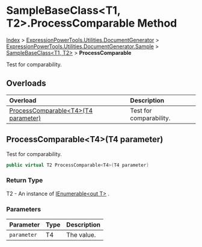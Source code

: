 ﻿# SampleBaseClass&lt;T1, T2>.ProcessComparable Method

[Index](../index.md) > [ExpressionPowerTools.Utilities.DocumentGenerator](ExpressionPowerTools.Utilities.DocumentGenerator.a.md) > [ExpressionPowerTools.Utilities.DocumentGenerator.Sample](ExpressionPowerTools.Utilities.DocumentGenerator.Sample.n.md) > [SampleBaseClass<T1, T2>](ExpressionPowerTools.Utilities.DocumentGenerator.Sample.SampleBaseClass`2.cs.md) > **ProcessComparable**

Test for comparability.

## Overloads

| Overload | Description |
| :-- | :-- |
| [ProcessComparable&lt;T4>(T4 parameter)](#processcomparablet4t4-parameter) | Test for comparability. |
## ProcessComparable&lt;T4>(T4 parameter)

Test for comparability.

```csharp
public virtual T2 ProcessComparable<T4>(T4 parameter)
```

### Return Type

T2 - An instance of [IEnumerable&lt;out T>](https://docs.microsoft.com/dotnet/api/system.collections.generic.ienumerable-1) .

### Parameters

| Parameter | Type | Description |
| :-- | :-- | :-- |
| `parameter` | T4 | The value. |



